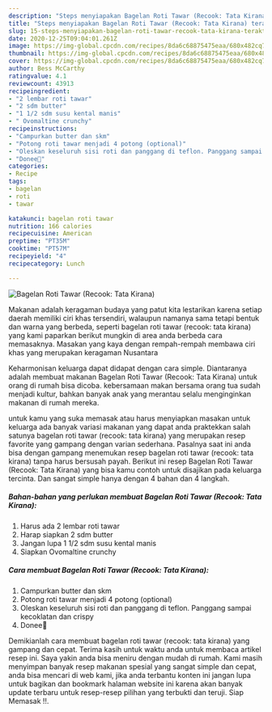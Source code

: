```yaml
---
description: "Steps menyiapakan Bagelan Roti Tawar (Recook: Tata Kirana) teraktual"
title: "Steps menyiapakan Bagelan Roti Tawar (Recook: Tata Kirana) teraktual"
slug: 15-steps-menyiapakan-bagelan-roti-tawar-recook-tata-kirana-teraktual
date: 2020-12-25T09:04:01.261Z
image: https://img-global.cpcdn.com/recipes/8da6c68875475eaa/680x482cq70/bagelan-roti-tawar-recook-tata-kirana-foto-resep-utama.jpg
thumbnail: https://img-global.cpcdn.com/recipes/8da6c68875475eaa/680x482cq70/bagelan-roti-tawar-recook-tata-kirana-foto-resep-utama.jpg
cover: https://img-global.cpcdn.com/recipes/8da6c68875475eaa/680x482cq70/bagelan-roti-tawar-recook-tata-kirana-foto-resep-utama.jpg
author: Bess McCarthy
ratingvalue: 4.1
reviewcount: 43913
recipeingredient:
- "2 lembar roti tawar"
- "2 sdm butter"
- "1 1/2 sdm susu kental manis"
- " Ovomaltine crunchy"
recipeinstructions:
- "Campurkan butter dan skm"
- "Potong roti tawar menjadi 4 potong (optional)"
- "Oleskan keseluruh sisi roti dan panggang di teflon. Panggang sampai kecoklatan dan crispy"
- "Donee🤗"
categories:
- Recipe
tags:
- bagelan
- roti
- tawar

katakunci: bagelan roti tawar 
nutrition: 166 calories
recipecuisine: American
preptime: "PT35M"
cooktime: "PT57M"
recipeyield: "4"
recipecategory: Lunch

---
```



![Bagelan Roti Tawar (Recook: Tata Kirana)](https://img-global.cpcdn.com/recipes/8da6c68875475eaa/680x482cq70/bagelan-roti-tawar-recook-tata-kirana-foto-resep-utama.jpg)

Makanan adalah keragaman budaya yang patut kita lestarikan karena setiap daerah memiliki ciri khas tersendiri, walaupun namanya sama tetapi bentuk dan warna yang berbeda, seperti bagelan roti tawar (recook: tata kirana) yang kami paparkan berikut mungkin di area anda berbeda cara memasaknya. Masakan yang kaya dengan rempah-rempah membawa ciri khas yang merupakan keragaman Nusantara

Keharmonisan keluarga dapat didapat dengan cara simple. Diantaranya adalah membuat makanan Bagelan Roti Tawar (Recook: Tata Kirana) untuk orang di rumah bisa dicoba. kebersamaan makan bersama orang tua sudah menjadi kultur, bahkan banyak anak yang merantau selalu menginginkan makanan di rumah mereka.



untuk kamu yang suka memasak atau harus menyiapkan masakan untuk keluarga ada banyak variasi makanan yang dapat anda praktekkan salah satunya bagelan roti tawar (recook: tata kirana) yang merupakan resep favorite yang gampang dengan varian sederhana. Pasalnya saat ini anda bisa dengan gampang menemukan resep bagelan roti tawar (recook: tata kirana) tanpa harus bersusah payah.
Berikut ini resep Bagelan Roti Tawar (Recook: Tata Kirana) yang bisa kamu contoh untuk disajikan pada keluarga tercinta. Dan sangat simple hanya dengan 4 bahan dan 4 langkah.


<!--inarticleads1-->

##### Bahan-bahan yang perlukan membuat Bagelan Roti Tawar (Recook: Tata Kirana):

1. Harus ada 2 lembar roti tawar
1. Harap siapkan 2 sdm butter
1. Jangan lupa 1 1/2 sdm susu kental manis
1. Siapkan  Ovomaltine crunchy




<!--inarticleads2-->

##### Cara membuat  Bagelan Roti Tawar (Recook: Tata Kirana):

1. Campurkan butter dan skm
1. Potong roti tawar menjadi 4 potong (optional)
1. Oleskan keseluruh sisi roti dan panggang di teflon. Panggang sampai kecoklatan dan crispy
1. Donee🤗




Demikianlah cara membuat bagelan roti tawar (recook: tata kirana) yang gampang dan cepat. Terima kasih untuk waktu anda untuk membaca artikel resep ini. Saya yakin anda bisa meniru dengan mudah di rumah. Kami masih menyimpan banyak resep makanan spesial yang sangat simple dan cepat, anda bisa mencari di web kami, jika anda terbantu konten ini jangan lupa untuk bagikan dan bookmark halaman website ini karena akan banyak update terbaru untuk resep-resep pilihan yang terbukti dan teruji. Siap Memasak !!. 
